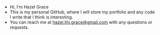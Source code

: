 - Hi, I’m Hazel Grace
- This is my personal GitHub, where I will store my portfolio and any code I write that I think is interesting.
- You can reach me at hazel.lily.grace@gmail.com with any questions or requests.

<!---
HazeGrace/HazeGrace is a ✨ special ✨ repository because its `README.md` (this file) appears on your GitHub profile.
You can click the Preview link to take a look at your changes.
--->
